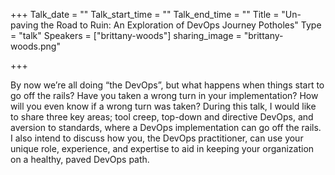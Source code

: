 +++
Talk_date = ""
Talk_start_time = ""
Talk_end_time = ""
Title = "Un-paving the Road to Ruin: An Exploration of DevOps Journey Potholes"
Type = "talk"
Speakers = ["brittany-woods"]
sharing_image = "brittany-woods.png"

+++

By now we’re all doing “the DevOps”, but what happens when things start to go off the rails? Have you taken a wrong turn in your implementation? How will you even know if a wrong turn was taken? During this talk, I would like to share three key areas; tool creep, top-down and directive DevOps, and aversion to standards, where a DevOps implementation can go off the rails. I also intend to discuss how you, the DevOps practitioner, can use your unique role, experience, and expertise to aid in keeping your organization on a healthy, paved DevOps path.
